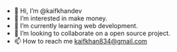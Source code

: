 - 👋 Hi, I’m @kaifkhandev
- 👀 I’m interested in make money.
- 🌱 I’m currently learning web development.
- 💞️ I’m looking to collaborate on a open source project.
- 📫 How to reach me kaifkhan834@gmail.com

<!---
kaifkhandev/kaifkhandev is a ✨ special ✨ repository because its `README.md` (this file) appears on your GitHub profile.
You can click the Preview link to take a look at your changes.
--->
